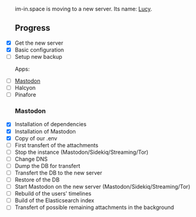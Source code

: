 im-in.space is moving to a new server. Its name: [Lucy](https://en.wikipedia.org/wiki/Lucy_(spacecraft)).


## Progress
- [x] Get the new server
- [x] Basic configuration
- [ ] Setup new backup

Apps:

- [ ] [Mastodon](#Mastodon)
- [ ] Halcyon 
- [ ] Pinafore

### Mastodon

- [x] Installation of dependencies
- [x] Installation of Mastodon
- [x] Copy of our .env
- [ ] First transfert of the attachments
- [ ] Stop the instance (Mastodon/Sidekiq/Streaming/Tor)
- [ ] Change DNS
- [ ] Dump the DB for transfert
- [ ] Transfert the DB to the new server
- [ ] Restore of the DB
- [ ] Start Mastodon on the new server (Mastodon/Sidekiq/Streaming/Tor)
- [ ] Rebuild of the users' timelines
- [ ] Build of the Elasticsearch index
- [ ] Transfert of possible remaining attachments in the background

<style>
ul.task-list {
  list-style: none;
  padding-left: 0;
}

.task-list-item-checkbox {
  margin-right: 10px;
}
</style>
